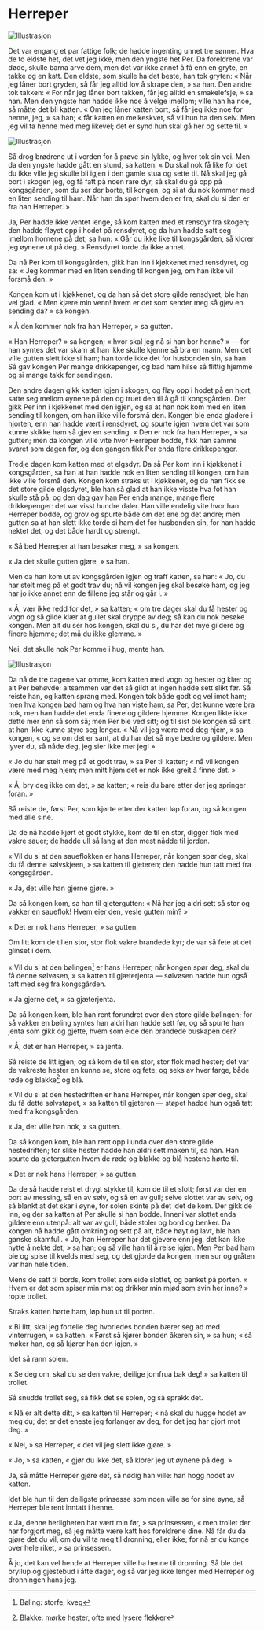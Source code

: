 # Herreper

![Illustrasjon](./hp1.png)

Det var engang et par fattige folk; de hadde ingenting unnet tre sønner. Hva de to eldste het, det vet jeg ikke, men den yngste het Per. Da foreldrene var døde, skulle barna arve dem, men det var ikke annet å få enn en gryte, en takke og en katt. Den eldste, som skulle ha det beste, han tok gryten: « Når jeg låner bort gryden, så får jeg alltid lov å skrape den, » sa han. Den andre tok takken: « For når jeg låner bort takken, får jeg alltid en smakelefsje, » sa han. Men den yngste han hadde ikke noe å velge imellom; ville han ha noe, så måtte det bli katten. « Om jeg låner katten bort, så får jeg ikke noe for henne, jeg, » sa han; « får katten en melkeskvet, så vil hun ha den selv. Men jeg vil ta henne med meg likevel; det er synd hun skal gå her og sette til. »

![Illustrasjon](./hp2.png)

Så drog brødrene ut i verden for å prøve sin lykke, og hver tok sin vei. Men da den yngste hadde gått en stund, sa katten: « Du skal nok få like for det du ikke ville jeg skulle bli igjen i den gamle stua og sette til. Nå skal jeg gå bort i skogen jeg, og få fatt på noen rare dyr, så skal du gå opp på kongsgården, som du ser der borte, til kongen, og si at du nok kommer med en liten sending til ham. Når han da spør hvem den er fra, skal du si den er fra han Herreper. »

Ja, Per hadde ikke ventet lenge, så kom katten med et rensdyr fra skogen; den hadde fløyet opp i hodet på rensdyret, og da hun hadde satt seg imellom hornene på det, sa hun: « Går du ikke like til kongsgården, så klorer jeg øynene ut på deg. » Rensdyret torde da ikke annet.

Da nå Per kom til kongsgården, gikk han inn i kjøkkenet med rensdyret, og sa: « Jeg kommer med en liten sending til kongen jeg, om han ikke vil forsmå den. »

Kongen kom ut i kjøkkenet, og da han så det store gilde rensdyret, ble han vel glad. « Men kjære min venn! hvem er det som sender meg så gjev en sending da? » sa kongen.

« Å den kommer nok fra han Herreper, » sa gutten.

« Han Herreper? » sa kongen; « hvor skal jeg nå si han bor henne? » — for han syntes det var skam at han ikke skulle kjenne så bra en mann. Men det ville gutten slett ikke si ham; han torde ikke det for husbonden sin, sa han. Så gav kongen Per mange drikkepenger, og bad ham hilse så flittig hjemme og si mange takk for sendingen.

Den andre dagen gikk katten igjen i skogen, og fløy opp i hodet på en hjort, satte seg mellom øynene på den og truet den til å gå til kongsgården. Der gikk Per inn i kjøkkenet med den igjen, og sa at han nok kom med en liten sending til kongen, om han ikke ville forsmå den. Kongen ble enda gladere i hjorten, enn han hadde vært i rensdyret, og spurte igjen hvem det var som kunne skikke ham så gjev en sending. « Den er nok fra han Herreper, » sa gutten; men da kongen ville vite hvor Herreper bodde, fikk han samme svaret som dagen før, og den gangen fikk Per enda flere drikkepenger.

Tredje dagen kom katten med et elgsdyr. Da så Per kom inn i kjøkkenet i kongsgården, sa han at han hadde nok en liten sending til kongen, om han ikke ville forsmå den. Kongen kom straks ut i kjøkkenet, og da han fikk se det store gilde elgsdyret, ble han så glad at han ikke visste hva fot han skulle stå på, og den dag gav han Per enda mange, mange flere drikkepenger: det var visst hundre daler. Han ville endelig vite hvor han Herreper bodde, og grov og spurte både om det ene og det andre; men gutten sa at han slett ikke torde si ham det for husbonden sin, for han hadde nektet det, og det både hardt og strengt.

« Så bed Herreper at han besøker meg, » sa kongen.

« Ja det skulle gutten gjøre, » sa han.

Men da han kom ut av kongsgården igjen og traff katten, sa han: « Jo, du har stelt meg på et godt trav du; nå vil kongen jeg skal besøke ham, og jeg har jo ikke annet enn de fillene jeg står og går i. »

« Å, vær ikke redd for det, » sa katten; « om tre dager skal du få hester og vogn og så gilde klær at gullet skal dryppe av deg; så kan du nok besøke kongen. Men alt du ser hos kongen, skal du si, du har det mye gildere og finere hjemme; det må du ikke glemme. »

Nei, det skulle nok Per komme i hug, mente han.

![Illustrasjon](./hp3.png)

Da nå de tre dagene var omme, kom katten med vogn og hester og klær og alt Per behøvde; altsammen var det så gildt at ingen hadde sett slikt før. Så reiste han, og katten sprang med. Kongen tok både godt og vel imot ham; men hva kongen bød ham og hva han viste ham, sa Per, det kunne være bra nok, men han hadde det enda finere og gildere hjemme. Kongen likte ikke dette mer enn så som så; men Per ble ved sitt; og til sist ble kongen så sint at han ikke kunne styre seg lenger. « Nå vil jeg være med deg hjem, » sa kongen, « og se om det er sant, at du har det så mye bedre og gildere. Men lyver du, så nåde deg, jeg sier ikke mer jeg! »

« Jo du har stelt meg på et godt trav, » sa Per til katten; « nå vil kongen være med meg hjem; men mitt hjem det er nok ikke greit å finne det. »

« Å, bry deg ikke om det, » sa katten; « reis du bare etter der jeg springer foran. »

Så reiste de, først Per, som kjørte etter der katten løp foran, og så kongen med alle sine.

Da de nå hadde kjørt et godt stykke, kom de til en stor, digger flok med vakre sauer; de hadde ull så lang at den mest nådde til jorden.

« Vil du si at den saueflokken er hans Herreper, når kongen spør deg, skal du få denne sølvskjeen, » sa katten til gjeteren; den hadde hun tatt med fra kongsgården.

« Ja, det ville han gjerne gjøre. »

Da så kongen kom, sa han til gjetergutten: « Nå har jeg aldri sett så stor og vakker en saueflok! Hvem eier den, vesle gutten min? »

« Det er nok hans Herreper, » sa gutten.

Om litt kom de til en stor, stor flok vakre brandede kyr; de var så fete at det glinset i dem.

« Vil du si at den bølingen[^*] er hans Herreper, når kongen spør deg, skal du få denne sølvøsen, » sa katten til gjæterjenta — sølvøsen hadde hun også tatt med seg fra kongsgården.

« Ja gjerne det, » sa gjæterjenta.

Da så kongen kom, ble han rent forundret over den store gilde bølingen; for så vakker en bøling syntes han aldri han hadde sett før, og så spurte han jenta som gikk og gjette, hvem som eide den brandede buskapen der?

« Å, det er han Herreper, » sa jenta.

Så reiste de litt igjen; og så kom de til en stor, stor flok med hester; det var de vakreste hester en kunne se, store og fete, og seks av hver farge, både røde og blakke[^**] og blå.

« Vil du si at den hestedriften er hans Herreper, når kongen spør deg, skal du få dette sølvstøpet, » sa katten til gjeteren — støpet hadde hun også tatt med fra kongsgården.

« Ja, det ville han nok, » sa gutten.

Da så kongen kom, ble han rent opp i unda over den store gilde hestedriften; for slike hester hadde han aldri sett maken til, sa han. Han spurte da gjetergutten hvem de røde og blakke og blå hestene hørte til.

« Det er nok hans Herreper, » sa gutten.

Da de så hadde reist et drygt stykke til, kom de til et slott; først var der en port av messing, så en av sølv, og så en av gull; selve slottet var av sølv, og så blankt at det skar i øyne, for solen skinte på det idet de kom. Der gikk de inn, og der sa katten at Per skulle si han bodde. Inneni var slottet enda gildere enn utenpå: alt var av gull, både stoler og bord og benker. Da kongen nå hadde gått omkring og sett på alt, både høyt og lavt, ble han ganske skamfull. « Jo, han Herreper har det gjevere enn jeg, det kan ikke nytte å nekte det, » sa han; og så ville han til å reise igjen. Men Per bad ham bie og spise til kvelds med seg, og det gjorde da kongen, men sur og gråten var han hele tiden.

Mens de satt til bords, kom trollet som eide slottet, og banket på porten. « Hvem er det som spiser min mat og drikker min mjød som svin her inne? » ropte trollet.

Straks katten hørte ham, løp hun ut til porten.

« Bi litt, skal jeg fortelle deg hvorledes bonden bærer seg ad med vinterrugen, » sa katten. « Først så kjører bonden åkeren sin, » sa hun; « så møker han, og så kjører han den igjen. »

Idet så rann solen.

« Se deg om, skal du se den vakre, deilige jomfrua bak deg! » sa katten til trollet.

Så snudde trollet seg, så fikk det se solen, og så sprakk det.

« Nå er alt dette ditt, » sa katten til Herreper; « nå skal du hugge hodet av meg du; det er det eneste jeg forlanger av deg, for det jeg har gjort mot deg. »

« Nei, » sa Herreper, « det vil jeg slett ikke gjøre. »

« Jo, » sa katten, « gjør du ikke det, så klorer jeg ut øynene på deg. »

Ja, så måtte Herreper gjøre det, så nødig han ville: han hogg hodet av katten.

Idet ble hun til den deiligste prinsesse som noen ville se for sine øyne, så Herreper ble rent inntatt i henne.

« Ja, denne herligheten har vært min før, » sa prinsessen, « men trollet der har forgjort meg, så jeg måtte være katt hos foreldrene dine. Nå får du da gjøre det du vil, om du vil ta meg til dronning, eller ikke; for nå er du konge over hele riket, » sa prinsessen.

Å jo, det kan vel hende at Herreper ville ha henne til dronning. Så ble det bryllup og gjestebud i åtte dager, og så var jeg ikke lenger med Herreper og dronningen hans jeg.

[^*]: Bøling: storfe, kveg

[^**]: Blakke: mørke hester, ofte med lysere flekker
